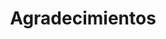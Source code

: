 ---
title: Agradecimientos
slug: agradecimientos
icono: icon-smile
permalink: agradecimientos/
layout: 4_agradecimientos
base_url: "../"

cabecera: "¡Gracias por todo!"
cabecera-subtitulo: "El Huerto Fuensanta es posible gracias al trabajo en equipo y la generosidad de multitud de personas, colectivos y asociaciones"

titulo: "Agradecimientos"
subtitulo: "Gracias al trabajo en equipo y la generosidad de multitud de personas, colectivos y asociaciones el solar abandonado del antiguo cine Fuensanta ha pasado a ser motivo de orgullo de los vecinos del barrio y un ejemplo de éxito de gestión ciudadana del espacio público en Córdoba"

agradecimientos:
  
  - agradecimiento:
    titulo: "Semillas honoríficas de Goteo.org en Febrero 2013"
    descripcion: "En febrero de 2013 organizamos <a href='http://goteo.org/project/huerto-fuensanta'>una campaña de 'crowdfunding' a través Goteo.org</a>. Estás son las personas, asociaciones y empresas que se convirtieron en las semillas honoríficas del Huerto Fuensanta con su aportación. Muchísimas gracias a:"
    gracias: {  "Agenda Cordobesa", "Aquilino", "coSfera", "Cuello", "FJDomínguezM", "Kisko García Choco Restaurante", "Juan Robert Hernández", "Hotel Abadi", "José Larios", "Lola GastroJardín", "Maria Luisa", "Jose Moreno Moreno", "Antonio Nevado", "Gerardo Pedrós", "Planem Ing Arq Urb", "José Carlos Rico" }

---